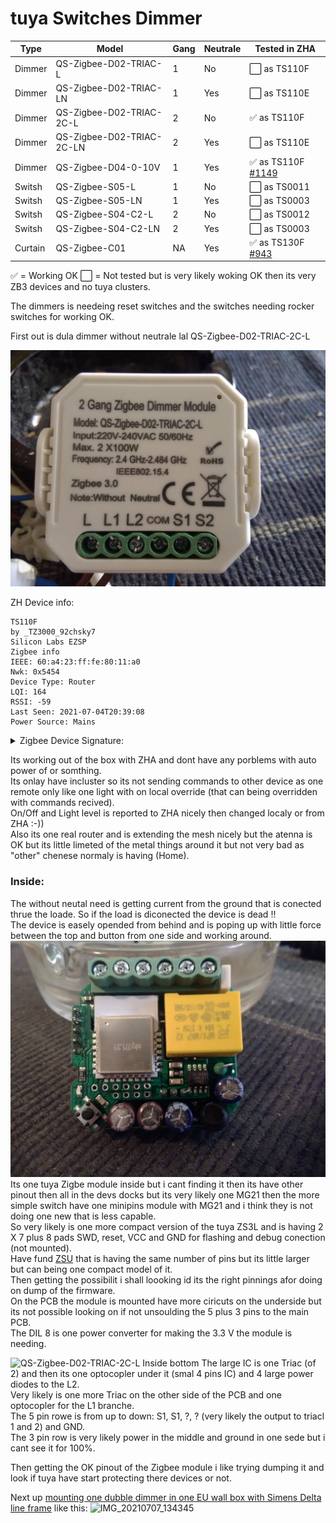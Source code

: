 # tuya Switches Dimmer

| Type | Model | Gang | Neutrale | Tested in ZHA |
|-|-|-|-|-|
| Dimmer | QS-Zigbee-D02-TRIAC-L | 1 | No | ⬜ as TS110F |
| Dimmer | QS-Zigbee-D02-TRIAC-LN | 1 | Yes | ⬜ as TS110E |
| Dimmer | QS-Zigbee-D02-TRIAC-2C-L | 2 | No | ✅ as TS110F |
| Dimmer | QS-Zigbee-D02-TRIAC-2C-LN | 2 | Yes | ⬜ as TS110E |
| Dimmer | QS-Zigbee-D04-0-10V | 1 | Yes | ✅ as TS110F [#1149](https://github.com/zigpy/zha-device-handlers/issues/1149) |
| Switsh | QS-Zigbee-S05-L | 1 | No | ⬜ as TS0011 |
| Switsh | QS-Zigbee-S05-LN | 1 | Yes | ⬜ as TS0003 |
| Switsh | QS-Zigbee-S04-C2-L | 2 | No | ⬜ as TS0012 |
| Switsh | QS-Zigbee-S04-C2-LN | 2 | Yes | ⬜ as TS0003 |
| Curtain | QS-Zigbee-C01 | NA | Yes | ✅ as TS130F [#943](https://github.com/zigpy/zha-device-handlers/pull/943) |

✅ = Working OK ⬜ = Not tested but is very likely woking OK then its very ZB3 devices and no tuya clusters.

The dimmers is needeing reset switches and the switches needing rocker switches for working OK.  

First out is dula dimmer without neutrale lal QS-Zigbee-D02-TRIAC-2C-L

![QS-Zigbee-D02-TRIAC-2C-L Front](IMG_20210705_122918.jpg)


ZH Device info:
```
TS110F
by _TZ3000_92chsky7
Silicon Labs EZSP
Zigbee info
IEEE: 60:a4:23:ff:fe:80:11:a0
Nwk: 0x5454
Device Type: Router
LQI: 164
RSSI: -59
Last Seen: 2021-07-04T20:39:08
Power Source: Mains
```

<details>
  <summary>Zigbee Device Signature:</summary>

```
2021-07-04 21:50:27 DEBUG (MainThread) [zigpy.zcl] [0x5454:1:0x0019] OTA query_next_image handler for '_TZ3000_92chsky7 TS110F': field_control=0, manufacture_id=4098, image_type=5634, current_file_version=66, hardware_version=None

{
  "node_descriptor": "NodeDescriptor(logical_type=<LogicalType.Router: 1>, 
complex_descriptor_available=0, 
user_descriptor_available=0, 
reserved=0, 
aps_flags=0, 
frequency_band=<FrequencyBand.Freq2400MHz: 8>, 
mac_capability_flags=<MACCapabilityFlags.AllocateAddress|RxOnWhenIdle|MainsPowered|FullFunctionDevice: 142>, manufacturer_code=4098, 
maximum_buffer_size=82, 
maximum_incoming_transfer_size=82, 
server_mask=11264, 
maximum_outgoing_transfer_size=82, 
descriptor_capability_field=<DescriptorCapability.0: 0>, 
*allocate_address=True, 
*is_alternate_pan_coordinator=False, 
*is_coordinator=False, 
*is_end_device=False, 
*is_full_function_device=True, 
*is_mains_powered=True, 
*is_receiver_on_when_idle=True, 
*is_router=True, 
*is_security_capable=False)",
  "endpoints": {
    "1": {
      "profile_id": 260,
      "device_type": "0x0101",
      "in_clusters": [
        "0x0000",
        "0x0004",
        "0x0005",
        "0x0006",
        "0x0008"
      ],
      "out_clusters": [
        "0x000a",
        "0x0019"
      ]
    },
    "2": {
      "profile_id": 260,
      "device_type": "0x0101",
      "in_clusters": [
        "0x0004",
        "0x0005",
        "0x0006",
        "0x0008"
      ],
      "out_clusters": []
    }
  },
  "manufacturer": "_TZ3000_92chsky7",
  "model": "TS110F",
  "class": "zigpy.device.Device"
}
```
  </details>
  
Its working out of the box with ZHA and dont have any porblems with auto power of or somthing.  
Its onlay have incluster so its not sending commands to other device as one remote only like one light with on local override (that can being overridden with commands recived).  
On/Off and Light level is reported to ZHA nicely then changed localy or from ZHA :-))  
Also its one real router and is extending the mesh nicely but the atenna is OK but its little limeted of the metal things around it but not very bad as "other" chenese normaly is having (Home).  
### Inside:
The without neutal need is getting current from the ground that is conected thrue the loade. So if the load is diconected the device is dead !!  
The device is easely opended from behind and is poping up with little force between the top and button from one side and working around.
![QS-Zigbee-D02-TRIAC-2C-L Inside top](IMG_20210704_162722.jpg)
Its one tuya Zigbe module inside but i cant finding it then its have other pinout then all in the devs docks but its very likely one MG21 then the more simple switch have one minipins module with MG21 and i think they is not doing one new that is less capable.  
So very likely is one more compact version of the tuya ZS3L and is having 2 X 7 plus 8 pads SWD, reset, VCC and GND for flashing and debug conection (not mounted).  
Have fund [ZSU](https://developer.tuya.com/en/docs/iot/ZSU?id=Kapoo3t83vl7c) that is having the same number of pins but its little larger but can being one compact model of it.  
Then getting the possibilit i shall loooking id its the right pinnings afor doing  on dump of the firmware.   
On the PCB the module is mounted have more ciricuts on the underside but its not possible looking on if not unsoulding the 5 plus 3 pins to the main PCB.  
The DIL 8 is one power converter for making the 3.3 V the module is needing.

![QS-Zigbee-D02-TRIAC-2C-L Inside bottom](IMG_20210704_162748.jpg)
The large IC is one Triac (of 2) and then its one optocopler under it (smal 4 pins IC) and 4 large power diodes to the L2.  
Very likely is one more Triac on the other side of the PCB and one optocopler for the L1 branche.  
The 5 pin rowe is from up to down: S1, S1, ?, ? (very likely the output to triacl 1 and 2) and GND.  
The 3 pin row is very likely power in the middle and ground in one sede but i cant see it for 100%.  
   
Then getting the OK pinout of the Zigbee module i like trying dumping it and look if tuya have start protecting there devices or not.
  
Next up [mounting one dubble dimmer in one EU wall box with Simens Delta line frame](/DELTA%20_Line/README.md) like this:
![IMG_20210707_134345](https://user-images.githubusercontent.com/49618193/124782721-bc9b5a00-df44-11eb-8dab-d805954b4004.jpg)

